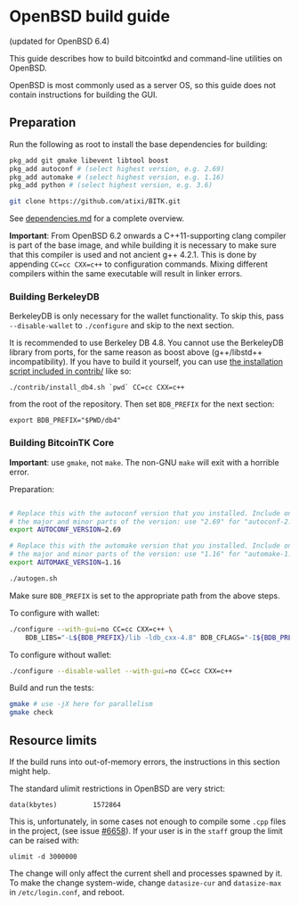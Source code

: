 OpenBSD build guide
======================
(updated for OpenBSD 6.4)

This guide describes how to build bitcointkd and command-line utilities on OpenBSD.

OpenBSD is most commonly used as a server OS, so this guide does not contain instructions for building the GUI.

Preparation
-------------

Run the following as root to install the base dependencies for building:

```bash
pkg_add git gmake libevent libtool boost
pkg_add autoconf # (select highest version, e.g. 2.69)
pkg_add automake # (select highest version, e.g. 1.16)
pkg_add python # (select highest version, e.g. 3.6)

git clone https://github.com/atixi/BITK.git
```

See [dependencies.md](dependencies.md) for a complete overview.

**Important**: From OpenBSD 6.2 onwards a C++11-supporting clang compiler is
part of the base image, and while building it is necessary to make sure that this
compiler is used and not ancient g++ 4.2.1. This is done by appending
`CC=cc CXX=c++` to configuration commands. Mixing different compilers
within the same executable will result in linker errors.

### Building BerkeleyDB

BerkeleyDB is only necessary for the wallet functionality. To skip this, pass
`--disable-wallet` to `./configure` and skip to the next section.

It is recommended to use Berkeley DB 4.8. You cannot use the BerkeleyDB library
from ports, for the same reason as boost above (g++/libstd++ incompatibility).
If you have to build it yourself, you can use [the installation script included
in contrib/](/contrib/install_db4.sh) like so:

```shell
./contrib/install_db4.sh `pwd` CC=cc CXX=c++
```

from the root of the repository. Then set `BDB_PREFIX` for the next section:

```shell
export BDB_PREFIX="$PWD/db4"
```

### Building BitcoinTK Core

**Important**: use `gmake`, not `make`. The non-GNU `make` will exit with a horrible error.

Preparation:
```bash

# Replace this with the autoconf version that you installed. Include only
# the major and minor parts of the version: use "2.69" for "autoconf-2.69p2".
export AUTOCONF_VERSION=2.69

# Replace this with the automake version that you installed. Include only
# the major and minor parts of the version: use "1.16" for "automake-1.16.1".
export AUTOMAKE_VERSION=1.16

./autogen.sh
```
Make sure `BDB_PREFIX` is set to the appropriate path from the above steps.

To configure with wallet:
```bash
./configure --with-gui=no CC=cc CXX=c++ \
    BDB_LIBS="-L${BDB_PREFIX}/lib -ldb_cxx-4.8" BDB_CFLAGS="-I${BDB_PREFIX}/include"
```

To configure without wallet:
```bash
./configure --disable-wallet --with-gui=no CC=cc CXX=c++
```

Build and run the tests:
```bash
gmake # use -jX here for parallelism
gmake check
```

Resource limits
-------------------

If the build runs into out-of-memory errors, the instructions in this section
might help.

The standard ulimit restrictions in OpenBSD are very strict:

    data(kbytes)         1572864

This is, unfortunately, in some cases not enough to compile some `.cpp` files in the project,
(see issue [#6658](https://github.com/bitcoin/bitcoin/issues/6658)).
If your user is in the `staff` group the limit can be raised with:

    ulimit -d 3000000

The change will only affect the current shell and processes spawned by it. To
make the change system-wide, change `datasize-cur` and `datasize-max` in
`/etc/login.conf`, and reboot.

